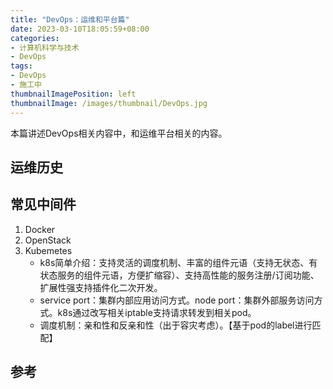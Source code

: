 ```yaml
---
title: "DevOps：运维和平台篇"
date: 2023-03-10T18:05:59+08:00
categories:
- 计算机科学与技术
- DevOps
tags:
- DevOps
- 施工中
thumbnailImagePosition: left
thumbnailImage: /images/thumbnail/DevOps.jpg
---
```

本篇讲述DevOps相关内容中，和运维平台相关的内容。
<!--more-->
## 运维历史
## 常见中间件
1. Docker
1. OpenStack
1. Kubemetes
    - k8s简单介绍：支持灵活的调度机制、丰富的组件元语（支持无状态、有状态服务的组件元语，方便扩缩容）、支持高性能的服务注册/订阅功能、扩展性强支持插件化二次开发。
    - service port：集群内部应用访问方式。node port：集群外部服务访问方式。k8s通过改写相关iptable支持请求转发到相关pod。
    - 调度机制：亲和性和反亲和性（出于容灾考虑）。【基于pod的label进行匹配】

## 参考
